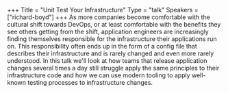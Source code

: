 +++
Title = "Unit Test Your Infrastructure"
Type = "talk"
Speakers = ["richard-boyd"]
+++
As more companies become comfortable with the cultural shift towards DevOps, or at least comfortable with the benefits they see others getting from the shift, application engineers are increasingly finding themselves responsible for the infrastructure their applications run on. This responsibility often ends up in the form of a config file that describes their infrastructure and is rarely changed and even more rarely understood. In this talk we'll look at how teams that release application changes several times a day still struggle apply the same principles to their infrastructure code and how we can use modern tooling to apply well-known testing processes to infrastructure changes.
